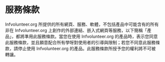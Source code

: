 # 服務條款  
Infvolunteer.org 所提供的所有網頁、服務、軟體，不包括產品中可能含有的所有非在 Infvolunteer.org 上創作的外部連結、嵌入式網頁等服務，以下簡稱「產品」，都將準用此服務條款。當您在使用 Infvolunteer.org 的產品時，表示您同意此服務條款，並且願意配合所有學呀對使用者的引導與限制；若您不同意此服務條款，請停止使用 Infvolunteer.org 的產品。此服務條款所授予您的權利將不可被轉讓。
